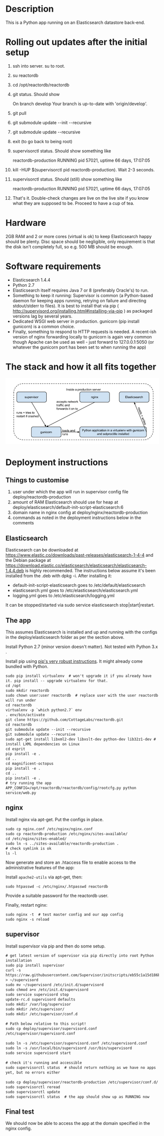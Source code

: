 # Description

This is a Python app running on an Elasticsearch datastore back-end.

# Rolling out updates after the initial setup

1. ssh into server. su to root.
2. su reactordb
3. cd /opt/reactordb/reactordb
4. git status. Should show

    On branch develop
    Your branch is up-to-date with 'origin/develop'.

5. git pull
6. git submodule update --init --recursive
7. git submodule update --recursive
8. exit (to go back to being root)
9. supervisorctl status. Should show something like

    reactordb-production             RUNNING   pid 57021, uptime 66 days, 17:07:05

10. kill -HUP $(supervisorctl pid reactordb-production). Wait 2-3 seconds.
11. supervisorctl status. Should (still) show something like

    reactordb-production             RUNNING   pid 57021, uptime 66 days, 17:07:05

12. That's it. Double-check changes are live on the live site if you know what they are supposed to be. Proceed to have a cup of tea.

# Hardware

2GB RAM and 2 or more cores (virtual is ok) to keep Elasticsearch happy should be plenty. Disc space should be negligible, only requirement is that the disk isn't completely full, so e.g. 500 MB should be enough.

# Software requirements

- Elasticsearch 1.4.4 
- Python 2.7
- Elasticsearch itself requires Java 7 or 8 (preferably Oracle's) to run.
- Something to keep it running: Supervisor is common (a Python-based daemon for keeping apps running, retrying on failure and directing stdout/stderr to files). It is best to install that via pip ( http://supervisord.org/installing.html#installing-via-pip ) as packaged versions lag by several years.
- Dedicated WSGI web server in production. gunicorn (pip install gunicorn) is a common choice.
- Finally, something to respond to HTTP requests is needed. A recent-ish version of nginx forwarding locally to gunicorn is again very common though Apache can be used as well - just forward to 127.0.0.1:5050 (or whatever the gunicorn port has been set to when running the app)

# The stack and how it all fits together

![ReactorDB production stack](stack_diagram.png)

# Deployment instructions

## Things to customise

1. user under which the app will run in supervisor config file deploy/reactordb-production
2. amount of RAM Elasticsearch should use for heap at deploy/elasticsearch/default-init-script-elasticsearch:6
3. domain name in nginx config at deploy/nginx/reactordb-production
4. commands as noted in the deployment instructions below in the comments

## Elasticsearch
Elasticsearch can be downloaded at https://www.elastic.co/downloads/past-releases/elasticsearch-1-4-4 and the Debian package at https://download.elastic.co/elasticsearch/elasticsearch/elasticsearch-1.4.4.deb is highly recommended. The instructions below assume it's been installed from the .deb with dpkg -i. After installing it:

- default-init-script-elasticsearch goes to /etc/default/elasticsearch
- elasticsearch.yml goes to /etc/elasticsearch/elasticsearch.yml
- logging.yml goes to /etc/elasticsearch/logging.yml

It can be stopped/started via sudo service elasticsearch stop|start|restart.

## The app

This assumes Elasticsearch is installed and up and running with the configs in the deploy/elasticsearch folder as per the section above.

Install Python 2.7 (minor version doesn't matter). Not tested with Python 3.x .

Install pip using [pip's very robust instructions](http://www.pip-installer.org/en/latest/installing.html). It might already come bundled with Python.
    
    sudo pip install virtualenv  # won't upgrade it if you already have it. pip install -- upgrade virtualenv for that.
    cd /opt
    sudo mkdir reactordb
    sudo chown user:user reactordb  # replace user with the user reactordb will run under
    cd reactordb
    virtualenv -p `which python2.7` env
    . env/bin/activate
    git clone https://github.com/CottageLabs/reactordb.git
    cd reactordb
    git submodule update --init --recursive
    git submodule update --recursive
    sudo apt-get install libxml2-dev libxslt-dev python-dev lib32z1-dev # install LXML dependencies on Linux
    cd esprit
    pip install -e .
    cd ..
    cd magnificent-octopus
    pip install -e .
    cd ..
    pip install -e .
    # try running the app
    APP_CONFIG=/opt/reactordb/reactordb/config/rootcfg.py python service/web.py

## nginx

Install nginx via apt-get. Put the configs in place.

    sudo cp nginx.conf /etc/nginx/nginx.conf
    sudo cp reactordb-production /etc/nginx/sites-available/
    cd /etc/nginx/sites-enabled/
    sudo ln -s ../sites-available/reactordb-production .
    # check symlink is ok
    ls -l

Now generate and store an .htaccess file to enable access to the administrative features of the app:

Install `apache2-utils` via apt-get, then:

    sudo htpasswd -c /etc/nginx/.htpasswd reactordb
    
Provide a suitable password for the reactordb user.

Finally, restart nginx:

    sudo nginx -t  # test master config and our app config
    sudo nginx -s reload


## supervisor

Install supervisor via pip and then do some setup.

    # get latest version of supervisor via pip directly into root Python installation
    sudo pip install supervisor
    curl -s https://raw.githubusercontent.com/Supervisor/initscripts/eb55c1a15d186b6c356ca29b6e08c9de0fe16a7e/ubuntu > ~/supervisord
    sudo mv ~/supervisord /etc/init.d/supervisord
    sudo chmod a+x /etc/init.d/supervisord
    sudo service supervisord stop
    update-rc.d supervisord defaults
    sudo mkdir /var/log/supervisor
    sudo mkdir /etc/supervisor/
    sudo mkdir /etc/supervisor/conf.d
    
    # Path below relative to this script!
    sudo cp deploy/supervisor/supervisord.conf /etc/supervisor/supervisord.conf
    
    sudo ln -s /etc/supervisor/supervisord.conf /etc/supervisord.conf
    sudo ln -s /usr/local/bin/supervisord /usr/bin/supervisord
    sudo service supervisord start
    
    # check it's running and accessible
    sudo supervisorctl status  # should return nothing as we have no apps yet, but no errors either
    
    sudo cp deploy/supervisor/reactordb-production /etc/supervisor/conf.d/
    sudo supervisorctl reread
    sudo supervisorctl update
    sudo supervisorctl status  # the app should show up as RUNNING now
    
## Final test

We should now be able to access the app at the domain specified in the nginx config.
